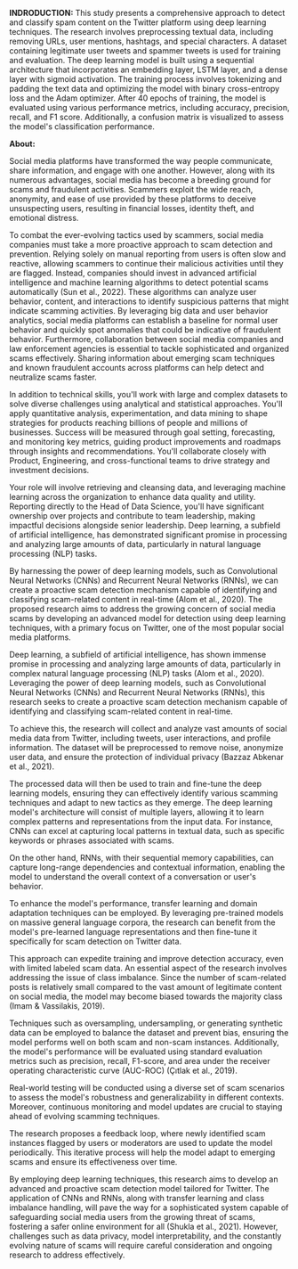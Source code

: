 **INDRODUCTION:**
This study presents a comprehensive approach to detect and classify spam content on the Twitter platform using deep learning techniques. The research involves preprocessing textual data, including removing URLs, user mentions, hashtags, and special characters. A dataset containing legitimate user tweets and spammer tweets is used for training and evaluation. The deep learning model is built using a sequential architecture that incorporates an embedding layer, LSTM layer, and a dense layer with sigmoid activation. The training process involves tokenizing and padding the text data and optimizing the model with binary cross-entropy loss and the Adam optimizer. After 40 epochs of training, the model is evaluated using various performance metrics, including accuracy, precision, recall, and F1 score. Additionally, a confusion matrix is visualized to assess the model's classification performance.


**About:**

Social media platforms have transformed the way people communicate, share information, and engage with one another. However, along with its numerous advantages, social media has become a breeding ground for scams and fraudulent activities. Scammers exploit the wide reach, anonymity, and ease of use provided by these platforms to deceive unsuspecting users, resulting in financial losses, identity theft, and emotional distress.

To combat the ever-evolving tactics used by scammers, social media companies must take a more proactive approach to scam detection and prevention. Relying solely on manual reporting from users is often slow and reactive, allowing scammers to continue their malicious activities until they are flagged. Instead, companies should invest in advanced artificial intelligence and machine learning algorithms to detect potential scams automatically (Sun et al., 2022). These algorithms can analyze user behavior, content, and interactions to identify suspicious patterns that might indicate scamming activities. By leveraging big data and user behavior analytics, social media platforms can establish a baseline for normal user behavior and quickly spot anomalies that could be indicative of fraudulent behavior. Furthermore, collaboration between social media companies and law enforcement agencies is essential to tackle sophisticated and organized scams effectively. Sharing information about emerging scam techniques and known fraudulent accounts across platforms can help detect and neutralize scams faster.

In addition to technical skills, you'll work with large and complex datasets to solve diverse challenges using analytical and statistical approaches. You'll apply quantitative analysis, experimentation, and data mining to shape strategies for products reaching billions of people and millions of businesses. Success will be measured through goal setting, forecasting, and monitoring key metrics, guiding product improvements and roadmaps through insights and recommendations. You'll collaborate closely with Product, Engineering, and cross-functional teams to drive strategy and investment decisions.

Your role will involve retrieving and cleansing data, and leveraging machine learning across the organization to enhance data quality and utility. Reporting directly to the Head of Data Science, you'll have significant ownership over projects and contribute to team leadership, making impactful decisions alongside senior leadership.
Deep learning, a subfield of artificial intelligence, has demonstrated significant promise in processing and analyzing large amounts of data, particularly in natural language processing (NLP) tasks. 

By harnessing the power of deep learning models, such as Convolutional Neural Networks (CNNs) and Recurrent Neural Networks (RNNs), we can create a proactive scam detection mechanism capable of identifying and classifying scam-related content in real-time (Alom et al., 2020).
The proposed research aims to address the growing concern of social media scams by developing an advanced model for detection using deep learning techniques, with a primary focus on Twitter, one of the most popular social media platforms. 

Deep learning, a subfield of artificial intelligence, has shown immense promise in processing and analyzing large amounts of data, particularly in complex natural language processing (NLP) tasks (Alom et al., 2020). 
Leveraging the power of deep learning models, such as Convolutional Neural Networks (CNNs) and Recurrent Neural Networks (RNNs), this research seeks to create a proactive scam detection mechanism capable of identifying and classifying scam-related content in real-time.

To achieve this, the research will collect and analyze vast amounts of social media data from Twitter, including tweets, user interactions, and profile information. 
The dataset will be preprocessed to remove noise, anonymize user data, and ensure the protection of individual privacy (Bazzaz Abkenar et al., 2021). 

The processed data will then be used to train and fine-tune the deep learning models, ensuring they can effectively identify various scamming techniques and adapt to new tactics as they emerge.
The deep learning model's architecture will consist of multiple layers, allowing it to learn complex patterns and representations from the input data.
For instance, CNNs can excel at capturing local patterns in textual data, such as specific keywords or phrases associated with scams. 

On the other hand, RNNs, with their sequential memory capabilities, can capture long-range dependencies and contextual information, enabling the model to understand the overall context of a conversation or user's behavior.

To enhance the model's performance, transfer learning and domain adaptation techniques can be employed. By leveraging pre-trained models on massive general language corpora, the research can benefit from the model's pre-learned language representations and then fine-tune it specifically for scam detection on Twitter data. 

This approach can expedite training and improve detection accuracy, even with limited labeled scam data. An essential aspect of the research involves addressing the issue of class imbalance. Since the number of scam-related posts is relatively small compared to the vast amount of legitimate content on social media, the model may become biased towards the majority class (Imam & Vassilakis, 2019). 

Techniques such as oversampling, undersampling, or generating synthetic data can be employed to balance the dataset and prevent bias, ensuring the model performs well on both scam and non-scam instances.
Additionally, the model's performance will be evaluated using standard evaluation metrics such as precision, recall, F1-score, and area under the receiver operating characteristic curve (AUC-ROC) (Çıtlak et al., 2019). 

Real-world testing will be conducted using a diverse set of scam scenarios to assess the model's robustness and generalizability in different contexts. Moreover, continuous monitoring and model updates are crucial to staying ahead of evolving scamming techniques. 

The research proposes a feedback loop, where newly identified scam instances flagged by users or moderators are used to update the model periodically. This iterative process will help the model adapt to emerging scams and ensure its effectiveness over time.

By employing deep learning techniques, this research aims to develop an advanced and proactive scam detection model tailored for Twitter. The application of CNNs and RNNs, along with transfer learning and class imbalance handling, 
will pave the way for a sophisticated system capable of safeguarding social media users from the growing threat of scams, fostering a safer online environment for all (Shukla et al., 2021). 
However, challenges such as data privacy, model interpretability, and the constantly evolving nature of scams will require careful consideration and ongoing research to address effectively.
